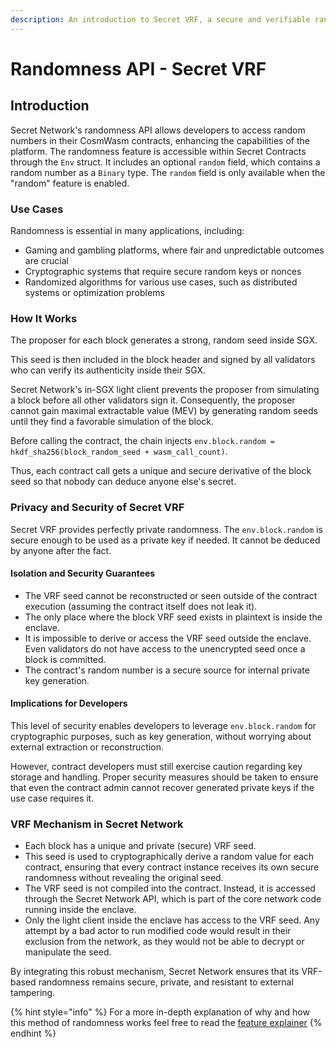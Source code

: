 ```yaml
---
description: An introduction to Secret VRF, a secure and verifiable random number generator
---
```


# Randomness API - Secret VRF

## Introduction

Secret Network's randomness API allows developers to access random numbers in their CosmWasm contracts, enhancing the capabilities of the platform. The randomness feature is accessible within Secret Contracts through the `Env` struct. It includes an optional `random` field, which contains a random number as a `Binary` type. The `random` field is only available when the "random" feature is enabled.

### Use Cases

Randomness is essential in many applications, including:

* Gaming and gambling platforms, where fair and unpredictable outcomes are crucial
* Cryptographic systems that require secure random keys or nonces
* Randomized algorithms for various use cases, such as distributed systems or optimization problems

### How It Works

The proposer for each block generates a strong, random seed inside SGX.

This seed is then included in the block header and signed by all validators who can verify its authenticity inside their SGX.

Secret Network's in-SGX light client prevents the proposer from simulating a block before all other validators sign it. Consequently, the proposer cannot gain maximal extractable value (MEV) by generating random seeds until they find a favorable simulation of the block.

Before calling the contract, the chain injects `env.block.random = hkdf_sha256(block_random_seed + wasm_call_count)`.

Thus, each contract call gets a unique and secure derivative of the block seed so that nobody can deduce anyone else's secret.

### Privacy and Security of Secret VRF

Secret VRF provides perfectly private randomness. The `env.block.random` is secure enough to be used as a private key if needed. It cannot be deduced by anyone after the fact.

#### Isolation and Security Guarantees

* The VRF seed cannot be reconstructed or seen outside of the contract execution (assuming the contract itself does not leak it).
* The only place where the block VRF seed exists in plaintext is inside the enclave.
* It is impossible to derive or access the VRF seed outside the enclave. Even validators do not have access to the unencrypted seed once a block is committed.
* The contract's random number is a secure source for internal private key generation.

#### Implications for Developers

This level of security enables developers to leverage `env.block.random` for cryptographic purposes, such as key generation, without worrying about external extraction or reconstruction.

However, contract developers must still exercise caution regarding key storage and handling. Proper security measures should be taken to ensure that even the contract admin cannot recover generated private keys if the use case requires it.

### VRF Mechanism in Secret Network

* Each block has a unique and private (secure) VRF seed.
* This seed is used to cryptographically derive a random value for each contract, ensuring that every contract instance receives its own secure randomness without revealing the original seed.
* The VRF seed is not compiled into the contract. Instead, it is accessed through the Secret Network API, which is part of the core network code running inside the enclave.
* Only the light client inside the enclave has access to the VRF seed. Any attempt by a bad actor to run modified code would result in their exclusion from the network, as they would not be able to decrypt or manipulate the seed.

By integrating this robust mechanism, Secret Network ensures that its VRF-based randomness remains secure, private, and resistant to external tampering.

{% hint style="info" %}
For a more in-depth explanation of why and how this method of randomness works feel free to read the [feature explainer](../secret-contract-fundamentals/secret-vrf-on-chain-randomness.md)
{% endhint %}
